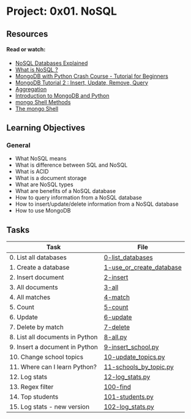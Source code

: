 # Project: 0x01. NoSQL

## Resources

#### Read or watch:

- [NoSQL Databases Explained](https://intranet.alxswe.com/rltoken/wweK7dOY4pf8haCqv9Iv6Q)
- [What is NoSQL ?](https://intranet.alxswe.com/rltoken/QqqNmgzgwopHBv305ki6bg)
- [MongoDB with Python Crash Course - Tutorial for Beginners](https://intranet.alxswe.com/rltoken/RyyP9OH1EMBWWYpTs4TqoA)
- [MongoDB Tutorial 2 : Insert, Update, Remove, Query](https://intranet.alxswe.com/rltoken/9__3tR-NimgXlmjPQwTF-Q)
- [Aggregation](https://intranet.alxswe.com/rltoken/ziEDeniRobC6owPE1_avAQ)
- [Introduction to MongoDB and Python](https://intranet.alxswe.com/rltoken/axwwF4CjO7FnK8Ecochqnw)
- [mongo Shell Methods](https://intranet.alxswe.com/rltoken/lUqnLwOHbbp9FK39ijNmDQ)
- [The mongo Shell](https://intranet.alxswe.com/rltoken/ZKAjSTq5ScfsUVhk_8DeFA)

## Learning Objectives

### General

- What NoSQL means
- What is difference between SQL and NoSQL
- What is ACID
- What is a document storage
- What are NoSQL types
- What are benefits of a NoSQL database
- How to query information from a NoSQL database
- How to insert/update/delete information from a NoSQL database
- How to use MongoDB

## Tasks

| Task                            | File                                                   |
| ------------------------------- | ------------------------------------------------------ |
| 0. List all databases           | [0-list_databases](./0-list_databases)                 |
| 1. Create a database            | [1-use_or_create_database](./1-use_or_create_database) |
| 2. Insert document              | [2-insert](./2-insert)                                 |
| 3. All documents                | [3-all](./3-all)                                       |
| 4. All matches                  | [4-match](./4-match)                                   |
| 5. Count                        | [5-count](./5-count)                                   |
| 6. Update                       | [6-update](./6-update)                                 |
| 7. Delete by match              | [7-delete](./7-delete)                                 |
| 8. List all documents in Python | [8-all.py](./8-all.py)                                 |
| 9. Insert a document in Python  | [9-insert_school.py](./9-insert_school.py)             |
| 10. Change school topics        | [10-update_topics.py](./10-update_topics.py)           |
| 11. Where can I learn Python?   | [11-schools_by_topic.py](./11-schools_by_topic.py)     |
| 12. Log stats                   | [12-log_stats.py](./12-log_stats.py)                   |
| 13. Regex filter                | [100-find](./100-find)                                 |
| 14. Top students                | [101-students.py](./101-students.py)                   |
| 15. Log stats - new version     | [102-log_stats.py](./102-log_stats.py)                 |
